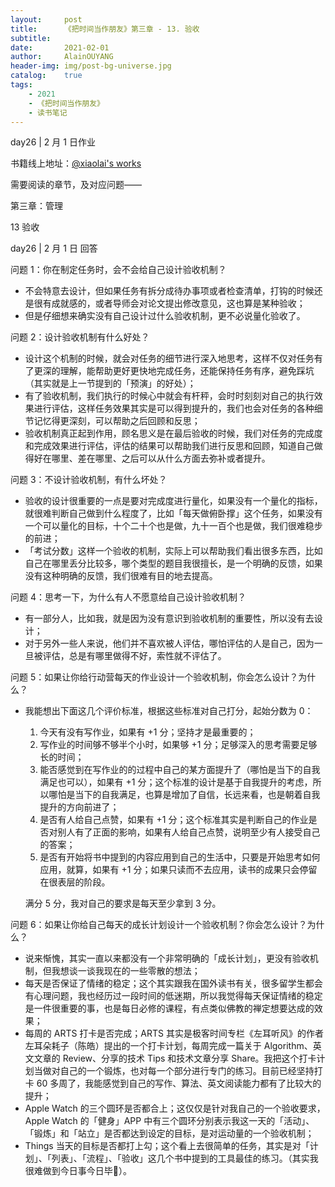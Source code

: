 ```yaml
---
layout:     post
title:      《把时间当作朋友》第三章 - 13. 验收
subtitle:   
date:       2021-02-01
author:     AlainOUYANG
header-img: img/post-bg-universe.jpg
catalog:    true
tags:
    - 2021
    - 《把时间当作朋友》
    - 读书笔记
---
```


<!-- # 《把时间当作朋友》第三章 - 13. 验收 -->

day26 \| 2 月 1 日作业

书籍线上地址：[@xiaolai's works](http://lixiaolai.com/#/befriending-time/)

需要阅读的章节，及对应问题——

第三章：管理

13 验收

day26 \| 2 月 1 日 回答

问题 1：你在制定任务时，会不会给自己设计验收机制？

- 不会特意去设计，但如果任务有拆分成待办事项或者检查清单，打钩的时候还是很有成就感的，或者导师会对论文提出修改意见，这也算是某种验收；
- 但是仔细想来确实没有自己设计过什么验收机制，更不必说量化验收了。

问题 2：设计验收机制有什么好处？

- 设计这个机制的时候，就会对任务的细节进行深入地思考，这样不仅对任务有了更深的理解，能帮助更好更快地完成任务，还能保持任务有序，避免踩坑（其实就是上一节提到的「预演」的好处）；
- 有了验收机制，我们执行的时候心中就会有杆秤，会时时刻刻对自己的执行效果进行评估，这样任务效果其实是可以得到提升的，我们也会对任务的各种细节记忆得更深刻，可以帮助之后回顾和反思；
- 验收机制真正起到作用，顾名思义是在最后验收的时候，我们对任务的完成度和完成效果进行评估，评估的结果可以帮助我们进行反思和回顾，知道自己做得好在哪里、差在哪里、之后可以从什么方面去弥补或者提升。

问题 3：不设计验收机制，有什么坏处？

- 验收的设计很重要的一点是要对完成度进行量化，如果没有一个量化的指标，就很难判断自己做到什么程度了，比如「每天做俯卧撑」这个任务，如果没有一个可以量化的目标，十个二十个也是做，九十一百个也是做，我们很难稳步的前进；
- 「考试分数」这样一个验收的机制，实际上可以帮助我们看出很多东西，比如自己在哪里丢分比较多，哪个类型的题目我很擅长，是一个明确的反馈，如果没有这种明确的反馈，我们很难有目的地去提高。

问题 4：思考一下，为什么有人不愿意给自己设计验收机制？

- 有一部分人，比如我，就是因为没有意识到验收机制的重要性，所以没有去设计；
- 对于另外一些人来说，他们并不喜欢被人评估，哪怕评估的人是自己，因为一旦被评估，总是有哪里做得不好，索性就不评估了。

问题 5：如果让你给行动营每天的作业设计一个验收机制，你会怎么设计？为什么？

- 我能想出下面这几个评价标准，根据这些标准对自己打分，起始分数为 0：
    1. 今天有没有写作业，如果有 +1 分；坚持才是最重要的；
    2. 写作业的时间够不够半个小时，如果够 +1 分；足够深入的思考需要足够长的时间；
    3. 能否感觉到在写作业的的过程中自己的某方面提升了（哪怕是当下的自我满足也可以），如果有 +1 分；这个标准的设计是基于自我提升的考虑，所以哪怕是当下的自我满足，也算是增加了自信，长远来看，也是朝着自我提升的方向前进了；
    4. 是否有人给自己点赞，如果有 +1 分；这个标准其实是判断自己的作业是否对别人有了正面的影响，如果有人给自己点赞，说明至少有人接受自己的答案；
    5. 是否有开始将书中提到的内容应用到自己的生活中，只要是开始思考如何应用，就算，如果有 +1 分；如果只读而不去应用，读书的成果只会停留在很表层的阶段。

    满分 5 分，我对自己的要求是每天至少拿到 3 分。

问题 6：如果让你给自己每天的成长计划设计一个验收机制？你会怎么设计？为什么？

- 说来惭愧，其实一直以来都没有一个非常明确的「成长计划」，更没有验收机制，但我想谈一谈我现在的一些零散的想法；
- 每天是否保证了情绪的稳定；这个其实跟我在国外读书有关，很多留学生都会有心理问题，我也经历过一段时间的低迷期，所以我觉得每天保证情绪的稳定是一件很重要的事，也是每日必修的课程，有点类似佛教的禅定想要达成的效果；
- 每周的 ARTS 打卡是否完成；ARTS 其实是极客时间专栏《左耳听风》的作者左耳朵耗子（陈皓）提出的一个打卡计划，每周完成一篇关于 Algorithm、英文文章的 Review、分享的技术 Tips 和技术文章分享 Share。我把这个打卡计划当做对自己的一个锻炼，也对每一个部分进行专门的练习。目前已经坚持打卡 60 多周了，我能感觉到自己的写作、算法、英文阅读能力都有了比较大的提升；
- Apple Watch 的三个圆环是否都合上；这仅仅是针对我自己的一个验收要求，Apple Watch 的「健身」APP 中有三个圆环分别表示我这一天的「活动」、「锻炼」和「站立」是否都达到设定的目标，是对运动量的一个验收机制；
- Things 当天的目标是否都打上勾；这个看上去很简单的任务，其实是对「计划」、「列表」、「流程」、「验收」这几个书中提到的工具最佳的练习。（其实我很难做到今日事今日毕🥲）。
